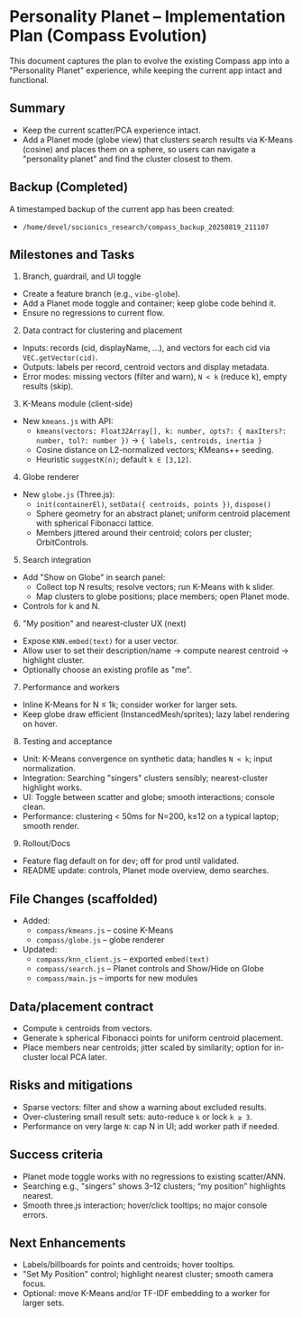 # Personality Planet – Implementation Plan (Compass Evolution)

This document captures the plan to evolve the existing Compass app into a "Personality Planet" experience, while keeping the current app intact and functional.

## Summary
- Keep the current scatter/PCA experience intact.
- Add a Planet mode (globe view) that clusters search results via K-Means (cosine) and places them on a sphere, so users can navigate a "personality planet" and find the cluster closest to them.

## Backup (Completed)
A timestamped backup of the current app has been created:
- `/home/devel/socionics_research/compass_backup_20250819_211107`

## Milestones and Tasks
1) Branch, guardrail, and UI toggle
- Create a feature branch (e.g., `vibe-globe`).
- Add a Planet mode toggle and container; keep globe code behind it.
- Ensure no regressions to current flow.

2) Data contract for clustering and placement
- Inputs: records (cid, displayName, ...), and vectors for each cid via `VEC.getVector(cid)`.
- Outputs: labels per record, centroid vectors and display metadata.
- Error modes: missing vectors (filter and warn), `N < k` (reduce k), empty results (skip).

3) K-Means module (client-side)
- New `kmeans.js` with API:
  - `kmeans(vectors: Float32Array[], k: number, opts?: { maxIters?: number, tol?: number })` → `{ labels, centroids, inertia }`
  - Cosine distance on L2-normalized vectors; KMeans++ seeding.
  - Heuristic `suggestK(n)`; default `k ∈ [3,12]`.

4) Globe renderer
- New `globe.js` (Three.js):
  - `init(containerEl)`, `setData({ centroids, points })`, `dispose()`
  - Sphere geometry for an abstract planet; uniform centroid placement with spherical Fibonacci lattice.
  - Members jittered around their centroid; colors per cluster; OrbitControls.

5) Search integration
- Add "Show on Globe" in search panel:
  - Collect top N results; resolve vectors; run K-Means with k slider.
  - Map clusters to globe positions; place members; open Planet mode.
- Controls for k and N.

6) "My position" and nearest-cluster UX (next)
- Expose `KNN.embed(text)` for a user vector.
- Allow user to set their description/name → compute nearest centroid → highlight cluster.
- Optionally choose an existing profile as "me".

7) Performance and workers
- Inline K-Means for N ≤ 1k; consider worker for larger sets.
- Keep globe draw efficient (InstancedMesh/sprites); lazy label rendering on hover.

8) Testing and acceptance
- Unit: K-Means convergence on synthetic data; handles `N < k`; input normalization.
- Integration: Searching "singers" clusters sensibly; nearest-cluster highlight works.
- UI: Toggle between scatter and globe; smooth interactions; console clean.
- Performance: clustering < 50ms for N=200, k≤12 on a typical laptop; smooth render.

9) Rollout/Docs
- Feature flag default on for dev; off for prod until validated.
- README update: controls, Planet mode overview, demo searches.

## File Changes (scaffolded)
- Added:
  - `compass/kmeans.js` – cosine K-Means
  - `compass/globe.js` – globe renderer
- Updated:
  - `compass/knn_client.js` – exported `embed(text)`
  - `compass/search.js` – Planet controls and Show/Hide on Globe
  - `compass/main.js` – imports for new modules

## Data/placement contract
- Compute `k` centroids from vectors.
- Generate `k` spherical Fibonacci points for uniform centroid placement.
- Place members near centroids; jitter scaled by similarity; option for in-cluster local PCA later.

## Risks and mitigations
- Sparse vectors: filter and show a warning about excluded results.
- Over-clustering small result sets: auto-reduce `k` or lock `k ≥ 3`.
- Performance on very large `N`: cap N in UI; add worker path if needed.

## Success criteria
- Planet mode toggle works with no regressions to existing scatter/ANN.
- Searching e.g., "singers" shows 3–12 clusters; “my position” highlights nearest.
- Smooth three.js interaction; hover/click tooltips; no major console errors.

## Next Enhancements
- Labels/billboards for points and centroids; hover tooltips.
- "Set My Position" control; highlight nearest cluster; smooth camera focus.
- Optional: move K-Means and/or TF-IDF embedding to a worker for larger sets.
